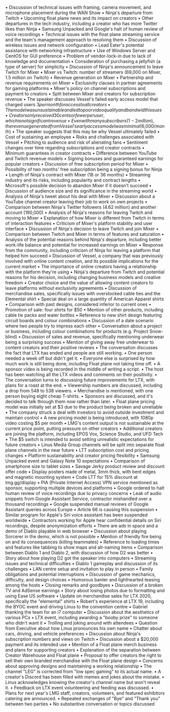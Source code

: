 • Discussion of technical issues with framing, camera movement, and microphone placement during the WAN Show
• Ninja's departure from Twitch
• Upcoming float plane news and its impact on creators
• Other departures in the tech industry, including a creator who has more Twitter likes than Ninja
• Samsung Unpacked and Google's halt of human review of voice recordings
• Technical issues with the float plane streaming service and the team's management approach to resolving them
• Discussion of wireless issues and network configuration
• Lead Eater's potential assistance with networking infrastructure
• Use of Windows Server and CentOS for GUI preference
• Problem of vendor-lock-in due to lack of knowledge and documentation
• Consideration of purchasing a jellyfish (a type of server) for simplicity
• Discussion of Ninja's announcement to leave Twitch for Mixer
• Mixer vs Twitch: number of streamers (69,000 on Mixer, 1.5 million on Twitch)
• Revenue generation on Mixer
• Partnership and revenue requirements on Mixer
• Exclusivity clauses in partner agreements for gaming platforms
• Mixer's policy on channel subscriptions and payment to creators
• Split between Mixer and creators for subscription revenue
• The speaker discusses Vessel's failed early access model that charged users $3 per month for access to all creators
• The model was unsustainable and led to poor video quality and bandwidth issues
• Creators only received 30 cents or fewer per user, which is not significant revenue
• Even with many subscribers (1-2 million), the revenue generated from Vessel's early access model was minimal ($6,000/month)
• The speaker suggests that this may be why Vessel ultimately failed
• Cost of sustaining an employee
• Risks and challenges associated with Vessel
• Pitching to audience and risk of alienating fans
• Sentiment changes over time regarding subscriptions and creator contracts
• Minimum guarantees in creator contracts
• Difference between YouTube and Twitch revenue models
• Signing bonuses and guaranteed earnings for popular creators
• Discussion of free subscription period for Mixer
• Possibility of two months' free subscription being a signing bonus for Ninja
• Length of Ninja's contract with Mixer (18 or 36 months)
• Streaming industry and its risks, including popularity and contract lengths
• Microsoft's possible decision to abandon Mixer if it doesn't succeed
• Discussion of audience size and its significance in the streaming world
• Analysis of Ninja's tweet about his deal with Mixer
• Discussion about a YouTube channel creator leaving their job to work on own projects
• Comparison between Ninja's Twitter followers (4.62 million) and another account (190,000)
• Analysis of Ninja's reasons for leaving Twitch and moving to Mixer
• Explanation of how Mixer is different from Twitch in terms of interaction features
• Criticism of Mixer's platform stability and user interface
• Discussion of Ninja's decision to leave Twitch and join Mixer
• Comparison between Twitch and Mixer in terms of features and saturation
• Analysis of the potential reasons behind Ninja's departure, including better work-life balance and potential for increased earnings on Mixer
• Response from the community, including criticism of Ninja for leaving a platform that helped him succeed
• Discussion of Vessel, a company that was previously involved with online content creation, and its possible implications for the current market
• The importance of online creators having a relationship with the platform they're using
• Ninja's departure from Twitch and potential reasons for his decision, including changing business models and creative freedom
• Creator choice and the value of allowing content creators to leave platforms without exclusivity agreements
• Discussion of merchandise sales, specifically issues with overstocked cable ties and the Elemental shirt
• Special deal on a large quantity of American Apparel shirts
• Comparison with past designs, considered inferior to current ones
• Promotion of sale: four shirts for $50
• Mention of other products, including cable tie packs and water bottles
• Reference to new shirt design featuring circuit boards and colour combinations
• Discussion of a date scenario where two people try to impress each other
• Conversation about a project or business, including colour combinations for products (e.g. Project Snow-blind)
• Discussion of sales and revenue, specifically mentioning underwear being a surprising success
• Mention of giving away free underwear to content creators and their positive reviews
• The conversation discusses the fact that LTX has ended and people are still working.
• One person needed a week off but didn't get it.
• Everyone else is surprised by how much work is still being done, including Float plane not taking time off.
• A sponsor video is being recorded in the middle of writing a script.
• The host has been watching all the LTX videos and comments on their positivity.
• The conversation turns to discussing future improvements for LTX, with plans for a roast at the end.
• Viewership numbers are discussed, including a drop from 548 to 538 viewers.
• Merchandise is mentioned, with one person buying eight cheap T-shirts.
• Sponsors are discussed, and it's decided to talk through them now rather than later.
• Float plane pricing model was initially set at $3 due to the product being broken and unreliable
• The company struck a deal with investors to avoid outside investment and maintain control
• A new pricing model is being introduced, with 1080p video costing $5 per month
• LMG's content output is not sustainable at the current price point, putting pressure on other creators
• Additional creators are joining the platform, including EPOS Vox, Science Studio, and UFD Tech
• The $5 switch is intended to avoid setting unrealistic expectations for future creators
• Linus Media Group channels will be split into separate float plane channels in the near future
• LTT subscription cost and pricing changes
• Platform sustainability and creator pricing flexibility
• Samsung Unpacked event and Galaxy Note 10 expectations
• Comparison of smartphone size to tablet sizes
• Savage Jerky product review and discount offer code
• Display posters made of metal, 3mm thick, with bent edges and magnetic mounting system
• Code LTT for 15% discount at lmg.gg/display
• PIA (Private Internet Access) VPN service mentioned as sponsor, supporting multiple devices and platforms
• Google ordered to halt human review of voice recordings due to privacy concerns
• Leak of audio snippets from Google Assistant Service, contractor mishandled over a thousand recordings
• Google suspended manual reviews of Google Assistant queries across Europe
• Article 66 is causing this suspension
• Similar program for Apple's Siri voice assistant has been suspended worldwide
• Contractors working for Apple hear confidential details on Siri recordings, despite anonymization efforts
• There are ads in space and a demo of Diablo playable in web browser
• Discussion about playing Sorcerer in the demo, which is not possible
• Mention of friendly fire being on and its consequences (killing teammates)
• Reference to loading times and features like tabbing to show maps and alt-naming items
• Comparison between Diablo 1 and Diablo 2, with discussion of how D2 was better
• Story about how playing D2 got the speaker into computers
• Streaming issues and technical difficulties
• Diablo 1 gameplay and discussion of its challenges
• LAN centre setup and invitation to play in person
• Family obligations and potential interruptions
• Discussion of game mechanics, difficulty, and design choices
• Humorous banter and lighthearted teasing among the hosts
• Closing remarks and goodbyes
• Discussion of a broken TV and AdSense earnings
• Story about losing photos due to formatting and using Ease US software
• Update on merchandise sales for LTX 2020, specifically the "elemental" shirts
• Robert's experience at LTX 19, including the BYOC event and driving Linus to the convention centre
• Gabriel thanking the team for an i7 computer
• Discussion about the aesthetics of various PCs
• LTX event, including awarding a "booby prize" to someone who didn't want it
• Trolling and joking around with attendees
• Question from Executive about how Linus pronounces his own name
• Chatter about cars, driving, and vehicle preferences
• Discussion about Ninja's subscription numbers and views on Twitch
• Discussion about a $20,000 payment and its intended use
• Mention of a Float plane merch business and plans for supporting creators
• Explanation of the separation between Creator Warehouse and Float plane
• Proposal to offer creators the right to sell their own branded merchandise with the Float plane design
• Concerns about approving designs and maintaining a working relationship
• The channel "LEG" is corrected from "low spec gaming" to its actual name.
• A creator's Discord has been filled with memes and jokes about the mistake.
• Linus acknowledges knowing the creator's channel name but won't reveal it.
• Feedback on LTX event volunteering and feeding was discussed.
• Plans for next year's LMG staff, creators, volunteers, and featured exhibitors catering are announced.
• Repeated exchanges of "Bye" and "Thank you" between two parties
• No substantive conversation or topics discussed